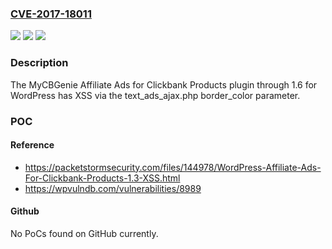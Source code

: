 ### [CVE-2017-18011](https://cve.mitre.org/cgi-bin/cvename.cgi?name=CVE-2017-18011)
![](https://img.shields.io/static/v1?label=Product&message=n%2Fa&color=blue)
![](https://img.shields.io/static/v1?label=Version&message=n%2Fa&color=blue)
![](https://img.shields.io/static/v1?label=Vulnerability&message=n%2Fa&color=brighgreen)

### Description

The MyCBGenie Affiliate Ads for Clickbank Products plugin through 1.6 for WordPress has XSS via the text_ads_ajax.php border_color parameter.

### POC

#### Reference
- https://packetstormsecurity.com/files/144978/WordPress-Affiliate-Ads-For-Clickbank-Products-1.3-XSS.html
- https://wpvulndb.com/vulnerabilities/8989

#### Github
No PoCs found on GitHub currently.

